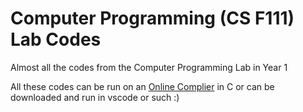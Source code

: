 # Computer Programming (CS F111) Lab Codes
Almost all the codes from the Computer Programming Lab in Year 1

All these codes can be run on an [Online Complier](https://www.onlinegdb.com) in C or can be downloaded and run in vscode or such :)

